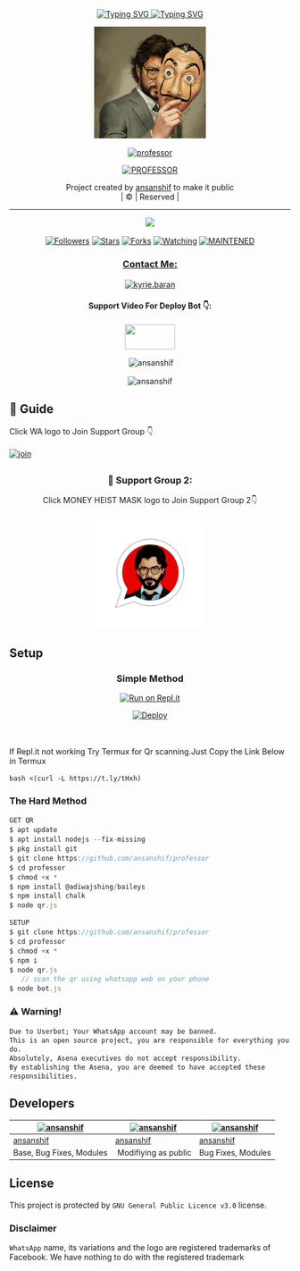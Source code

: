 ## <!-- Typing SVG -->
<p align="center">
    <a href="https://github.com/ansanshif">
        <img
        src="https://readme-typing-svg.herokuapp.com?size=30&width=800&lines=Welcome+To+Professor+Bot"
            alt="Typing SVG"
        />
        <img
        src="https://readme-typing-svg.herokuapp.com?size=20&width=800&lines=Created+By+Ansanshif"
            alt="Typing SVG"
       />
    
</p>
<div align="center">
  <img border-radius: 15px src="Professor.jpg" width="200" height="200"/>
  <p align="center">
<a href="#"><img title="professor" src="https://img.shields.io/badge/Professor-green?colorA=%23ff0000&colorB=%23017e40&style=for-the-badge"></a>
</p>
  <p align="center">
<a href="https://github.com/ansanshif"><img title="PROFESSOR" src="https://img.shields.io/badge/Author-ansanshif/professor?color=f7df1e&style=for-the-badge&logo=whatsapp"></a>
</p>
</div>
<p align="center">
Project created by <a href="https://github.com/ansanshif">ansanshif</a> to make it public
    <br>
       | © |
        Reserved |
    <br> 
</p>

----

  <p align="center">
  <a href="httsp://github.com/ansanshif/professor">
    <img src="https://img.shields.io/github/repo-size/ansanshif/professor?color=green&label=Repo%20total%20size&style=plastic">
<p align="center">
<a href="https://github.com/ansanshif/followers"><img title="Followers" src="https://img.shields.io/github/followers/ansanshif?color=f7df1e&style=flat-square"></a>
<a href="https://github.com/ansanshif/professor/stargazers/"><img title="Stars" src="https://img.shields.io/github/stars/ansanshif/professor?color=f7df1e&style=flat-square"></a>
<a href="https://github.com/ansanshif/professor/network/members"><img title="Forks" src="https://img.shields.io/github/forks/ansanshif/professor?color=f7df1e&style=flat-square"></a>
<a href="https://github.com/ansanshif/professor/watchers"><img title="Watching" src="https://img.shields.io/github/watchers/ansanshif/professor?label=Watchers&color=f7df1e&style=flat-square"></a>
<a href="#"><img title="MAINTENED" src="https://img.shields.io/badge/UNMAINTENED-YES-f7df1e.svg"</a>
</p>

<h3 align="center">Contact Me:</h3>
<p align="center">
<a href="https://instagram.com/anshif_p.k?utm_medium=copy_link" target="blank"><img align="center" src="https://cdn.jsdelivr.net/npm/simple-icons@3.0.1/icons/instagram.svg" alt="kyrie.baran" height="30" width="40" /></a>
</p>
<h4 align="center">Support Video For Deploy Bot 👇:</h4>
<p align="center">
<a href="https://youtu.be/_D4ZYuUSXjs" target="blank"><img align="center" src="https://upload.wikimedia.org/wikipedia/commons/thumb/e/e1/Logo_of_YouTube_%282015-2017%29.svg/1200px-Logo_of_YouTube_%282015-2017%29.svg.png" height="45" width="90" /></a>
</p>
  

<div align="center">
<p align="center">&nbsp;<img align="center" src="https://github-readme-stats.vercel.app/api?username=ansanshif&show_icons=true&theme=nightowl" alt="ansanshif" /></p>

<p align="center"><img align="center" src="https://github-readme-streak-stats.herokuapp.com/?user=ansanshif&theme=nightowl" alt="ansanshif" /></p>
</details> </div>


## 📢 Guide
Click WA logo to Join Support Group 👇
    <br>
<br>
  [![join](https://github.com/Alien-alfa/PublicBot/blob/main/wlogo.svg.png)](https://chat.whatsapp.com/D7mZ8nK6VxH9uQYImdsO1i)

## 
  <h3 align="center">📢 Support Group 2:</h3>
<p align="center">
Click MONEY HEIST MASK logo to Join Support Group 2👇
    <br>
<br>
  <a href="https://chat.whatsapp.com/D7mZ8nK6VxH9uQYImdsO1i" target="blank"><img align="center" src="Professor Group.png" alt="kyrie.baran" height="200" width="200" /></a>
</p>
    
## Setup
<div align="center">

  ### Simple Method
  
[![Run on Repl.it](https://repl.it/badge/github/quiec/whatsAlfa)](https://replit.com/@phaticusthiccy/WhatsAsena-QR)

[![Deploy](https://www.herokucdn.com/deploy/button.svg)](https://heroku.com/deploy?template=https://github.com/ansanshif/professor.git)
     </div>
<br>
<br >
If Repl.it not working Try Termux for Qr scanning.Just Copy the Link Below in Termux
```
bash <(curl -L https://t.ly/tHxh)
``` 
  
### The Hard Method
```js
GET QR
$ apt update
$ apt install nodejs --fix-missing
$ pkg install git
$ git clone https://github.com/ansanshif/professor
$ cd professor
$ chmod +x *
$ npm install @adiwajshing/baileys
$ npm install chalk
$ node qr.js
```
      
```js
SETUP
$ git clone https://github.com/ansanshif/professor
$ cd professor
$ chmod +x *
$ npm i
$ node qr.js
   // scan the qr using whatsapp web on your phone
$ node bot.js
```


### ⚠️ Warning! 
```
Due to Userbot; Your WhatsApp account may be banned.
This is an open source project, you are responsible for everything you do. 
Absolutely, Asena executives do not accept responsibility.
By establishing the Asena, you are deemed to have accepted these responsibilities.
```

## Developers
  <div align="center">
    
  [![ansanshif](https://github.com/ansanshif.png?size=100)](https://github.com/ansanshif) |  [![ansanshif](https://github.com/ansanshif.png?size=100)](https://github.com/ansanshif) | [![ansanshif](https://github.com/ansanshif.png?size=100)](https://github.com/ansanshif) 
----|----|----
[ansanshif](https://github.com/ansanshif)  | [ansanshif](https://github.com/ansanshif) | [ansanshif](https://github.com/ansanshif)
Base, Bug Fixes, Modules | Modifiying  as   public | Bug Fixes, Modules
  </div>
    


## License
This project is protected by `GNU General Public Licence v3.0` license.

### Disclaimer
`WhatsApp` name, its variations and the logo are registered trademarks of Facebook. We have nothing to do with the registered trademark
